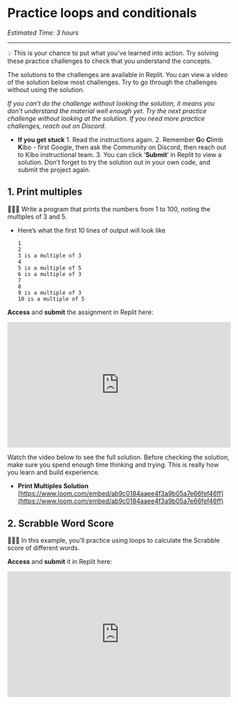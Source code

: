 # Practice loops and conditionals

_Estimated Time: 3 hours_

---

<aside>

💡 This is your chance to put what you’ve learned into action. Try solving these practice challenges to check that you understand the concepts.

The solutions to the challenges are available in Replit. You can view a video of the solution below most challenges. Try to go through the challenges without using the solution.

_If you can’t do the challenge without looking the solution, it means you don’t understand the material well enough yet. Try the next practice challenge without looking at the solution. If you need more practice challenges, reach out on Discord._

- **If you get stuck** 1. Read the instructions again. 2. Remember **G**o **C**limb **K**ibo - first Google, then ask the Community on Discord, then reach out to Kibo instructional team. 3. You can click ‘**Submit**’ in Replit to view a solution. Don’t forget to try the solution out in your own code, and submit the project again.
</aside>

## 1. Print multiples

<aside>

👩🏿‍💻 Write a program that prints the numbers from 1 to 100, noting the multiples of 3 and 5.

- Here’s what the first 10 lines of output will look like
  ```
  1
  2
  3 is a multiple of 3
  4
  5 is a multiple of 5
  6 is a multiple of 3
  7
  8
  9 is a multiple of 3
  10 is a multiple of 5
  ```

**Access** and **submit** the assignment in Replit here: <div style="position: relative; padding-bottom: 56.25%; height: 0;"><iframe src="https://replit.com/team/kibo-fpwp6/P31-Print-Multiples" frameborder="0" webkitallowfullscreen mozallowfullscreen allowfullscreen style="position: absolute; top: 0; left: 0; width: 100%; height: 100%;"></iframe></div>

</aside>

<aside>

Watch the video below to see the full solution. Before checking the solution, make sure you spend enough time thinking and trying. This is really how you learn and build experience.

- **Print Multiples Solution**
  [https://www.loom.com/embed/ab9c0184aaee4f3a9b05a7e66fef46ff](https://www.loom.com/embed/ab9c0184aaee4f3a9b05a7e66fef46ff)

</aside>

## 2. Scrabble Word Score

<aside>

👩🏿‍💻 In this example, you'll practice using loops to calculate the Scrabble score of different words.

**Access** and **submit** it in Replit here: <div style="position: relative; padding-bottom: 56.25%; height: 0;"><iframe src="https://replit.com/team/kibo-fpwp6/P32-Scrabble-Word-Score" frameborder="0" webkitallowfullscreen mozallowfullscreen allowfullscreen style="position: absolute; top: 0; left: 0; width: 100%; height: 100%;"></iframe></div>

</aside>
